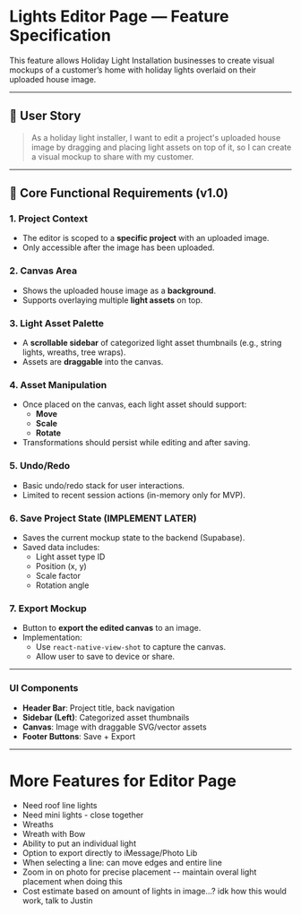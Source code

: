 # Lights Editor Page — Feature Specification

This feature allows Holiday Light Installation businesses to create visual mockups of a customer’s home with holiday lights overlaid on their uploaded house image.

---

## 🎯 User Story

> As a holiday light installer, I want to edit a project's uploaded house image by dragging and placing light assets on top of it, so I can create a visual mockup to share with my customer.

---

## 🚀 Core Functional Requirements (v1.0)

### 1. Project Context

- The editor is scoped to a **specific project** with an uploaded image.
- Only accessible after the image has been uploaded.

### 2. Canvas Area

- Shows the uploaded house image as a **background**.
- Supports overlaying multiple **light assets** on top.

### 3. Light Asset Palette

- A **scrollable sidebar** of categorized light asset thumbnails (e.g., string lights, wreaths, tree wraps).
- Assets are **draggable** into the canvas.

### 4. Asset Manipulation

- Once placed on the canvas, each light asset should support:
  - **Move**
  - **Scale**
  - **Rotate**
- Transformations should persist while editing and after saving.

### 5. Undo/Redo

- Basic undo/redo stack for user interactions.
- Limited to recent session actions (in-memory only for MVP).

### 6. Save Project State (IMPLEMENT LATER)

- Saves the current mockup state to the backend (Supabase).
- Saved data includes:
  - Light asset type ID
  - Position (x, y)
  - Scale factor
  - Rotation angle

### 7. Export Mockup

- Button to **export the edited canvas** to an image.
- Implementation:
  - Use `react-native-view-shot` to capture the canvas.
  - Allow user to save to device or share.

---

### UI Components

- **Header Bar**: Project title, back navigation
- **Sidebar (Left)**: Categorized asset thumbnails
- **Canvas**: Image with draggable SVG/vector assets
- **Footer Buttons**: Save + Export

---


# More Features for Editor Page
- Need roof line lights
- Need mini lights - close together
- Wreaths
- Wreath with Bow
- Ability to put an individual light
- Option to export directly to iMessage/Photo Lib
- When selecting a line: can move edges and entire line
- Zoom in on photo for precise placement -- maintain overal light placement when doing this
- Cost estimate based on amount of lights in image...? idk how this would work, talk to Justin